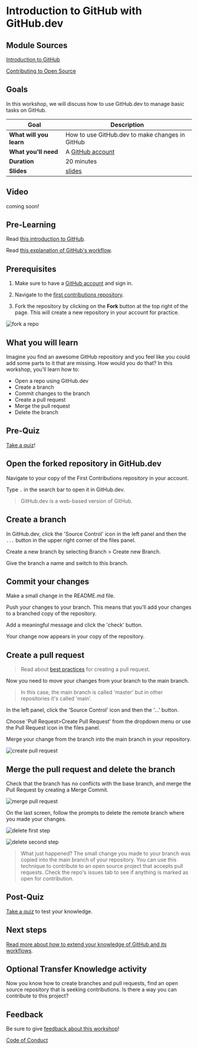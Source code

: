 # Introduction to GitHub with GitHub.dev

## Module Sources

[Introduction to GitHub](https://docs.microsoft.com/learn/modules/introduction-to-github/?WT.mc_id=academic-55780-jelooper)

[Contributing to Open Source](https://docs.microsoft.com/learn/modules/contribute-open-source/?WT.mc_id=academic-55780-jelooper)

## Goals

In this workshop, we will discuss how to use GitHub.dev to manage basic tasks on GitHub.

| **Goal**              | Description                                    |
| ----------------------------- | --------------------------------------------------------------------- |
| **What will you learn**       | How to use GitHub.dev to make changes in GitHub                                        |
| **What you'll need**          | A [GitHub account](https://github.com) |
| **Duration**                  | 20 minutes                                                                |
| **Slides**                  | [slides](./slides.pptx)                                                           |

## Video

coming soon!

## Pre-Learning

Read [this introduction to GitHub](https://docs.microsoft.com/learn/modules/introduction-to-github/1-introduction/?WT.mc_id=academic-55780-jelooper).

Read [this explanation of GitHub's  workflow](https://docs.microsoft.com/learn/modules/introduction-to-github/2-what-is-github/?WT.mc_id=academic-55780-jelooper).

## Prerequisites

1. Make sure to have a [GitHub account](https://github.com) and sign in.

1. Navigate to the [first contributions repository](https://github.com/firstcontributions/first-contributions/).

1. Fork the repository by clicking on the **Fork** button at the top right of the page. This will create a new repository in your account for practice.

![fork a repo](./images/fork.png)

## What you will learn

Imagine you find an awesome GitHub repository and you feel like you could add some parts to it that are missing. How would you do that? In this workshop, you'll learn how to:

- Open a repo using GitHub.dev
- Create a branch
- Commit changes to the branch
- Create a pull request
- Merge the pull request
- Delete the branch

## Pre-Quiz

[Take a quiz](https://docs.microsoft.com/learn/modules/introduction-to-github/4-knowledge-check/?WT.mc_id=academic-55780-jelooper)!

## Open the forked repository in GitHub.dev

Navigate to your copy of the First Contributions repository in your account. 

Type `.` in the search bar to open it in GitHub.dev.

> GitHub.dev is a web-based version of GitHub.

## Create a branch

In GitHub.dev, click the 'Source Control' icon in the left panel and then the `...` button in the upper right corner of the files panel.

Create a new branch by selecting Branch > Create new Branch.

Give the branch a name and switch to this branch. 

## Commit your changes

Make a small change in the README.md file.

Push your changes to your branch. This means that you'll add your changes to a branched copy of the repository.

Add a meaningful message and click the 'check' button.

Your change now appears in your copy of the repository.

## Create a pull request

> Read about [best practices](https://docs.microsoft.com/learn/modules/contribute-open-source/4-exercise-create-pr/?WT.mc_id=academic-55780-jelooper) for creating a pull request.

Now you need to move your changes from your branch to the main branch.

> In this case, the main branch is called 'master' but in other repositories it's called 'main'.

In the left panel, click the 'Source Control' icon and then the '...' button.

Choose 'Pull Request>Create Pull Request' from the dropdown menu or use the Pull Request icon in the files panel.

Merge your change from the branch into the main branch in your repository.

![create pull request](./images/create-pr.png)

## Merge the pull request and delete the branch

Check that the branch has no conflicts with the base branch, and merge the Pull Request by creating a Merge Commit.

![merge pull request](./images/merge.png)

On the last screen, follow the prompts to delete the remote branch where you made your changes.

![delete first step](./images/delete-1.png)

![delete second step](./images/delete-2.png)

> What just happened? The small change you made to your branch was copied into the main branch of your repository. You can use this technique to contribute to an open source project that accepts pull requests. Check the repo's issues tab to see if anything is marked as open for contribution.

## Post-Quiz
[Take a quiz](https://docs.microsoft.com/learn/modules/contribute-open-source/6-knowledge-check/?WT.mc_id=academic-55780-jelooper) to test your knowledge.

## Next steps

[Read more about how to extend your knowledge of GitHub and its workflows](https://docs.microsoft.com/learn/modules/contribute-open-source/5-next-steps/?WT.mc_id=academic-55780-jelooper).

## Optional Transfer Knowledge activity

Now you know how to create branches and pull requests, find an open source repository that is seeking contributions. Is there a way you can contribute to this project?

## Feedback

Be sure to give [feedback about this workshop](https://forms.office.com/r/MdhJWMZthR)!

[Code of Conduct](CODE_OF_CONDUCT.md)

